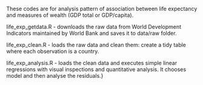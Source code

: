 These codes are for analysis pattern of association between life expectancy and measures of wealth (GDP total or GDP/capita).

life_exp_getdata.R - downloads the raw data from World Development Indicators maintained by World Bank and saves it to data/raw folder.

life_exp_clean.R - loads the raw data and clean them: create a tidy table where each observation is a country.

life_exp_analysis.R - loads the clean data and executes simple linear regressions with visual inspections and quantitative analysis. It chooses model and then analyse the residuals.}

